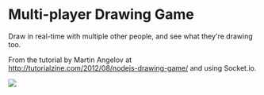 # Multi-player Drawing Game

Draw in real-time with multiple other people, and see what they're drawing too.

From the tutorial by Martin Angelov at http://tutorialzine.com/2012/08/nodejs-drawing-game/ and using Socket.io.

![](https://cdn.glitch.com/feca3b9d-2ddb-43ff-98fa-57abfe77506b%2FdrawingGameGIF.gif)
